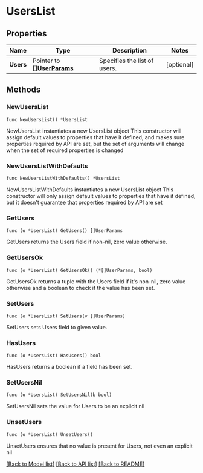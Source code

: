 # UsersList

## Properties

Name | Type | Description | Notes
------------ | ------------- | ------------- | -------------
**Users** | Pointer to [**[]UserParams**](UserParams.md) | Specifies the list of users. | [optional] 

## Methods

### NewUsersList

`func NewUsersList() *UsersList`

NewUsersList instantiates a new UsersList object
This constructor will assign default values to properties that have it defined,
and makes sure properties required by API are set, but the set of arguments
will change when the set of required properties is changed

### NewUsersListWithDefaults

`func NewUsersListWithDefaults() *UsersList`

NewUsersListWithDefaults instantiates a new UsersList object
This constructor will only assign default values to properties that have it defined,
but it doesn't guarantee that properties required by API are set

### GetUsers

`func (o *UsersList) GetUsers() []UserParams`

GetUsers returns the Users field if non-nil, zero value otherwise.

### GetUsersOk

`func (o *UsersList) GetUsersOk() (*[]UserParams, bool)`

GetUsersOk returns a tuple with the Users field if it's non-nil, zero value otherwise
and a boolean to check if the value has been set.

### SetUsers

`func (o *UsersList) SetUsers(v []UserParams)`

SetUsers sets Users field to given value.

### HasUsers

`func (o *UsersList) HasUsers() bool`

HasUsers returns a boolean if a field has been set.

### SetUsersNil

`func (o *UsersList) SetUsersNil(b bool)`

 SetUsersNil sets the value for Users to be an explicit nil

### UnsetUsers
`func (o *UsersList) UnsetUsers()`

UnsetUsers ensures that no value is present for Users, not even an explicit nil

[[Back to Model list]](../README.md#documentation-for-models) [[Back to API list]](../README.md#documentation-for-api-endpoints) [[Back to README]](../README.md)


